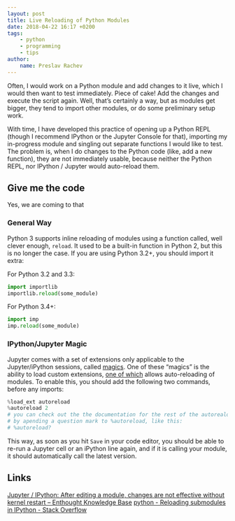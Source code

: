 ```yaml
---
layout: post
title: Live Reloading of Python Modules
date: 2018-04-22 16:17 +0200
tags:
    - python
    - programming
    - tips
author:
    name: Preslav Rachev
---
```


Often, I would work on a Python module and add changes to it live, which I would then want to test immediately. Piece of cake! Add the changes and execute the script again. Well, that’s certainly a way, but as modules get bigger, they tend to import other modules, or do some preliminary setup work. 

With time, I have developed this practice of opening up a Python REPL (though I recommend IPython or the Jupyter Console for that), importing my in-progress module and singling out separate functions I would like to test. The problem is, when I do changes to the Python code (like, add a new function), they are not immediately usable, because neither the Python REPL, nor IPython / Jupyter would auto-reload them. 

## Give me the code
Yes, we are coming to that
### General Way

Python 3 supports inline reloading of modules using a function called, well clever enough, `reload`. It used to be a built-in function in Python 2, but this is no longer the case. If you are using Python 3.2+, you should import it extra:

For Python 3.2 and 3.3:

```python
import importlib
importlib.reload(some_module)
```

For Python 3.4+:

```python
import imp
imp.reload(some_module)
```

### IPython/Jupyter Magic
Jupyter comes with a set of extensions only applicable to the Jupyter/iPython sessions, called [magics](https://ipython.org/ipython-doc/3/interactive/magics.html). One of these “magics” is the ability to load custom extensions, [one of which](http://ipython.readthedocs.io/en/stable/config/extensions/index.html) allows auto-reloading of modules. To enable this, you should add the following two commands, before any imports:

```python
%load_ext autoreload
%autoreload 2
# you can check out the the documentation for the rest of the autoreaload modes
# by apending a question mark to %autoreload, like this:
# %autoreload?
```

This way, as soon as you hit `Save` in your code editor, you should be able to re-run a Jupyter cell or an iPython line again, and if it is calling your  module, it should automatically call the latest version.

## Links
[Jupyter / IPython: After editing a module, changes are not effective without kernel restart – Enthought Knowledge Base](https://support.enthought.com/hc/en-us/articles/204469240-Jupyter-IPython-After-editing-a-module-changes-are-not-effective-without-kernel-restart)
[python - Reloading submodules in IPython - Stack Overflow](https://stackoverflow.com/questions/5364050/reloading-submodules-in-ipython#5399339)